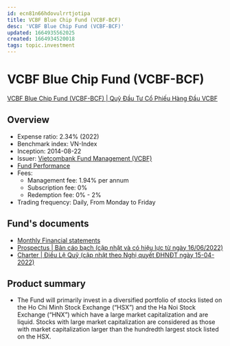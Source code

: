 ```yaml
---
id: ecn81n66hdovulrrtjotipa
title: VCBF Blue Chip Fund (VCBF-BCF)
desc: 'VCBF Blue Chip Fund (VCBF-BCF)'
updated: 1664935562025
created: 1664934520018
tags: topic.investment
---
```

# VCBF Blue Chip Fund (VCBF-BCF)

[VCBF Blue Chip Fund (VCBF-BCF) | Quỹ Đầu Tư Cổ Phiếu Hàng Đầu VCBF](https://www.vcbf.com/en/open-ended-funds/open-ended-funds-of-vcbf/vcbf-blue-chip-fund/)

## Overview

- Expense ratio: 2.34% (2022)
- Benchmark index: VN-Index
- Inception: 2014-08-22
- Issuer: [Vietcombank Fund Management (VCBF)](https://www.vcbf.com/en/)
- [Fund Performance](https://www.vcbf.com/en/open-ended-funds/open-ended-funds-of-vcbf/vcbf-blue-chip-fund/#?tabid=113)
- Fees:
    - Management fee: 1.94% per annum
    - Subscription fee: 0%
    - Redemption fee: 0% - 2%
- Trading frequency: Daily, From Monday to Friday

## Fund's documents

- [Monthly Financial statements](https://www.vcbf.com/images/2022/2022-09-09_16.pdf)
- [Prospectus | Bản cáo bạch (cập nhật và có hiệu lực từ ngày 16/06/2022)](https://www.vcbf.com/images/2022/220601_ban_cao_bach_quy_bcf.pdf)
- [Charter | Điều Lệ Quỹ (cập nhật theo Nghị quyết ĐHNĐT ngày 15-04-2022)](https://www.vcbf.com/images/2022/220415_dieu_le_quy_vcbf-bcf_1.pdf)

## Product summary

- The Fund will primarily invest in a diversified portfolio of stocks listed on the Ho Chi Minh Stock Exchange (“HSX”) and the Ha Noi Stock Exchange (“HNX”) which have a large market capitalization and are liquid. Stocks with large market capitalization are considered as those with market capitalization larger than the hundredth largest stock listed on the HSX.